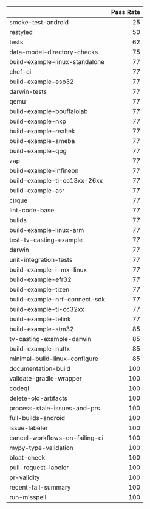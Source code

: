 |                                |   Pass Rate |
|:-------------------------------|------------:|
| smoke-test-android             |          25 |
| restyled                       |          50 |
| tests                          |          62 |
| data-model-directory-checks    |          75 |
| build-example-linux-standalone |          77 |
| chef-ci                        |          77 |
| build-example-esp32            |          77 |
| darwin-tests                   |          77 |
| qemu                           |          77 |
| build-example-bouffalolab      |          77 |
| build-example-nxp              |          77 |
| build-example-realtek          |          77 |
| build-example-ameba            |          77 |
| build-example-qpg              |          77 |
| zap                            |          77 |
| build-example-infineon         |          77 |
| build-example-ti-cc13xx-26xx   |          77 |
| build-example-asr              |          77 |
| cirque                         |          77 |
| lint-code-base                 |          77 |
| builds                         |          77 |
| build-example-linux-arm        |          77 |
| test-tv-casting-example        |          77 |
| darwin                         |          77 |
| unit-integration-tests         |          77 |
| build-example-i-mx-linux       |          77 |
| build-example-efr32            |          77 |
| build-example-tizen            |          77 |
| build-example-nrf-connect-sdk  |          77 |
| build-example-ti-cc32xx        |          77 |
| build-example-telink           |          77 |
| build-example-stm32            |          85 |
| tv-casting-example-darwin      |          85 |
| build-example-nuttx            |          85 |
| minimal-build-linux-configure  |          85 |
| documentation-build            |         100 |
| validate-gradle-wrapper        |         100 |
| codeql                         |         100 |
| delete-old-artifacts           |         100 |
| process-stale-issues-and-prs   |         100 |
| full-builds-android            |         100 |
| issue-labeler                  |         100 |
| cancel-workflows-on-failing-ci |         100 |
| mypy-type-validation           |         100 |
| bloat-check                    |         100 |
| pull-request-labeler           |         100 |
| pr-validity                    |         100 |
| recent-fail-summary            |         100 |
| run-misspell                   |         100 |